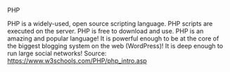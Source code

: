 PHP

PHP is a widely-used, open source scripting language. PHP scripts are executed on the server. PHP is free to download and use. PHP is an amazing and popular language! It is powerful enough to be at the core of the biggest blogging system on the web (WordPress)! It is deep enough to run large social networks!
Source: https://www.w3schools.com/PHP/php_intro.asp